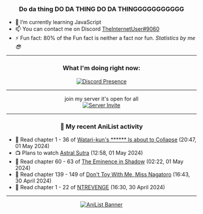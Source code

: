 <div align="center">

### Do da thing DO DA THING DO DA THINGGGGGGGGGGG
</div>

- 🌱 I’m currently learning JavaScript
- 📫 You can contact me on Discord [TheInternetUser#9060](https://discord.com/users/534117072796385300)
- ⚡ Fun fact: 80% of the Fun fact is neither a fact nor fun. _Statistics by me 😎_
<hr>

<div align="center">

### What I'm doing right now:
[![Discord Presence](https://lanyard.cnrad.dev/api/534117072796385300)](https://discord.com/users/534117072796385300)
<hr>

join my server it's open for all <br>
[![Server Invite](https://invidget.switchblade.xyz/bfYgVHxrSs)](https://discord.gg/bfYgVHxrSs)

<hr>
  
### 🌸 My recent AniList activity

</div>

<!-- ANILIST_ACTIVITY:start -->

-   📖 Read chapter 1 - 36 of [Watari-kun's ****** Is about to Collapse](https://anilist.co/manga/85703) (20:47, 01 May 2024)
-   📺 Plans to watch [Astral Sutra](https://anilist.co/anime/129203) (12:58, 01 May 2024)
-   📖 Read chapter 60 - 63 of [The Eminence in Shadow](https://anilist.co/manga/106758) (02:22, 01 May 2024)
-   📖 Read chapter 139 - 149 of [Don't Toy With Me, Miss Nagatoro](https://anilist.co/manga/100664) (16:43, 30 April 2024)
-   📖 Read chapter 1 - 22 of [NTREVENGE](https://anilist.co/manga/167427) (16:30, 30 April 2024)

<!-- ANILIST_ACTIVITY:end -->
<hr>

<div align="center">

[![AniList Banner](https://img.anili.st/User/929966)](https://anilist.co/user/TheInternetUser)

<!-- ![Profile views](https://gpvc.arturio.dev/TheInternetUse7) Since 2023-01-09 -->
<br>


</div>
